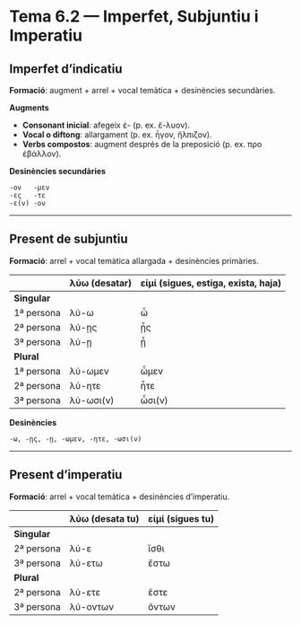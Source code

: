 # Tema 6.2 — Imperfet, Subjuntiu i Imperatiu

## Imperfet d’indicatiu  
**Formació**: augment + arrel + vocal temàtica + desinències secundàries.

**Augments**  
- **Consonant inicial**: afegeix ἐ- (p. ex. ἔ-λυον).  
- **Vocal o diftong**: allargament (p. ex. ἦγον, ἤλπιζον).  
- **Verbs compostos**: augment després de la preposició (p. ex. προ ἐβάλλον).

**Desinències secundàries**  
```
-ον   -μεν
-ες   -τε
-ε(ν) -ον
```

---

## Present de subjuntiu  
**Formació**: arrel + vocal temàtica allargada + desinències primàries.

|                | **λύω** (desatar)    | **εἰμί** (sigues, estiga, exista, haja) |
| -------------- | -------------------- | -------------------------------------- |
| **Singular**   |                      |                                        |
| 1ª persona     | λύ-ω                 | ὦ                                      |
| 2ª persona     | λύ-ῃς                | ᾖς                                     |
| 3ª persona     | λύ-ῃ                 | ᾖ                                      |
| **Plural**     |                      |                                        |
| 1ª persona     | λύ-ωμεν              | ὦμεν                                   |
| 2ª persona     | λύ-ητε               | ἦτε                                    |
| 3ª persona     | λύ-ωσι(ν)            | ὦσι(ν)                                 |

**Desinències**  
```
-ω, -ῃς, -ῃ, -ωμεν, -ητε, -ωσι(ν)
```

---

## Present d’imperatiu  
**Formació**: arrel + vocal temàtica + desinències d’imperatiu.

|                | **λύω** (desata tu) | **εἰμί** (sigues tu) |
| -------------- | ------------------- | -------------------- |
| **Singular**   |                     |                      |
| 2ª persona     | λύ-ε                | ἴσθι                 |
| 3ª persona     | λύ-ετω              | ἔστω                 |
| **Plural**     |                     |                      |
| 2ª persona     | λύ-ετε              | ἔστε                 |
| 3ª persona     | λύ-οντων            | ὄντων                |
